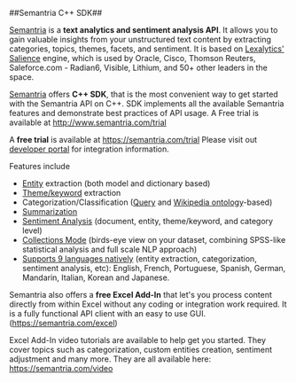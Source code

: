 ##Semantria C++ SDK##

[Semantria](https://semantria.com) is a **text analytics and sentiment analysis API**. It allows you to gain valuable insights from your unstructured text content by extracting categories, topics, themes, facets, and sentiment. It is based on [Lexalytics' Salience](http://www.lexalytics.com/technical-info/salience-engine-for-text-analysis) engine, which is used by Oracle, Cisco, Thomson Reuters, Saleforce.com - Radian6, Visible, Lithium, and 50+ other leaders in the space.

[Semantria](http://semantria.com) offers **C++ SDK**, that is the most convenient way to get started with the Semantria API on C++.
SDK implements all the available Semantria features and demonstrate best practices of API usage.
A Free trial is available at http://www.semantria.com/trial

A **free trial** is available at https://semantria.com/trial 
Please visit out [developer portal](https://semantria.com/developer) for integration information.

Features include

- [Entity](https://semantria.com/technology/entity-extraction) extraction (both model and dictionary based)
- [Theme/keyword](https://semantria.com/technology/themes) extraction
- Categorization/Classification ([Query](https://semantria.com/technology/query-topics) and [Wikipedia ontology](https://semantria.com/technology/concept-matrix)-based)
- [Summarization](https://semantria.com/technology/summarization)
- [Sentiment Analysis](https://semantria.com/technology/sentiment-analysis) (document, entity, theme/keyword, and category level)
- [Collections Mode](https://semantria.com/technology/collection-processing) (birds-eye view on your dataset, combining SPSS-like statistical analysis and full scale NLP approach)
- [Supports 9 languages natively](https://semantria.com/technology/multi-lingual-support) (entity extraction, categorization, sentiment analysis, etc): English, French, Portuguese, Spanish, German, Mandarin, Italian, Korean and Japanese.

Semantria also offers a **free Excel Add-In** that let's you process content directly from within Excel without any coding or integration work required. It is a fully functional API client with an easy to use GUI. (https://semantria.com/excel) 

Excel Add-In video tutorials are available to help get you started. They cover topics such as categorization, custom entities creation, sentiment adjustment and many more. They are all available here: https://semantria.com/video
